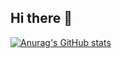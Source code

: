 ## Hi there 👋
[![Anurag's GitHub stats](https://github-readme-stats.vercel.app/api?username=kanno0725)](https://github.com/kanno0725/github-readme-stats)
<!--
**kanno0725/kanno0725** is a ✨ _special_ ✨ repository because its `README.md` (this file) appears on your GitHub profile.

Here are some ideas to get you started:

- 🔭 I’m currently working on ...
- 🌱 I’m currently learning ...
- 👯 I’m looking to collaborate on ...
- 🤔 I’m looking for help with ...
- 💬 Ask me about ...
- 📫 How to reach me: ...
- 😄 Pronouns: ...
- ⚡ Fun fact: ...
-->
